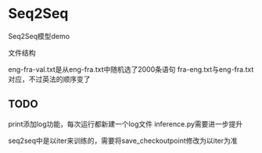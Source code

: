 # Seq2Seq
Seq2Seq模型demo

文件结构


eng-fra-val.txt是从eng-fra.txt中随机选了2000条语句
fra-eng.txt与eng-fra.txt对应，不过英法的顺序变了

## TODO
print添加log功能，每次运行都新建一个log文件
inference.py需要进一步提升

seq2seq中是以iter来训练的，需要将save_checkoutpoint修改为以iter为准
